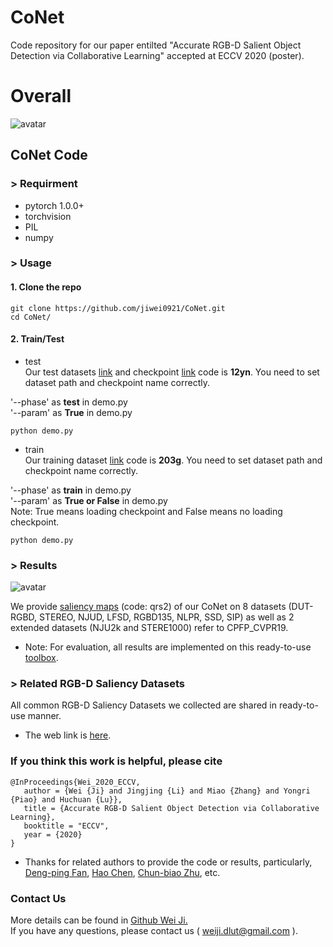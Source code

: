 # CoNet
Code repository for our paper entilted "Accurate RGB-D Salient Object Detection via Collaborative Learning"  accepted at ECCV 2020 (poster).


# Overall
![avatar](https://github.com/jiwei0921/CoNet/blob/master/overall111.png) 


## CoNet Code

### > Requirment
+ pytorch 1.0.0+
+ torchvision
+ PIL
+ numpy

### > Usage
#### 1. Clone the repo
```
git clone https://github.com/jiwei0921/CoNet.git
cd CoNet/
```
 
#### 2. Train/Test
+ test     
Our test datasets [link](https://github.com/jiwei0921/RGBD-SOD-datasets) and checkpoint [link](https://pan.baidu.com/s/1ceRpBrSjIxM0ut3t8awDfg) code is **12yn**. You need to set dataset path and checkpoint name correctly.        

'--phase' as **test** in demo.py   
'--param' as **True** in demo.py  
```
python demo.py
```

+ train     
Our training dataset [link](https://pan.baidu.com/s/1EMKE7pwLg70sfYvQQAB1kA) code is **203g**. You need to set dataset path and checkpoint name correctly.     

'--phase' as **train** in demo.py      
'--param' as **True or False** in demo.py        
Note: True means loading checkpoint and False means no loading checkpoint.      
```
python demo.py
```

### > Results  
![avatar](https://github.com/jiwei0921/CoNet/blob/master/Comparison.png)     
  
We provide [saliency maps](https://pan.baidu.com/s/1hQH89lhzgR3fk2Y3eI_Jww) (code: qrs2) of our CoNet on 8 datasets (DUT-RGBD, STEREO, NJUD, LFSD, RGBD135, NLPR, SSD, SIP) as well as 2 extended datasets (NJU2k and STERE1000) refer to CPFP_CVPR19.
+ Note:  For evaluation, all results are implemented on this ready-to-use [toolbox](https://github.com/jiwei0921/Saliency-Evaluation-Toolbox).

  
### > Related RGB-D Saliency Datasets
All common RGB-D Saliency Datasets we collected are shared in ready-to-use manner.       
+ The web link is [here](https://github.com/jiwei0921/RGBD-SOD-datasets).


### If you think this work is helpful, please cite
```
@InProceedings{Wei_2020_ECCV,       
   author = {Wei {Ji} and Jingjing {Li} and Miao {Zhang} and Yongri {Piao} and Huchuan {Lu}},   
   title = {Accurate RGB-D Salient Object Detection via Collaborative Learning},     
   booktitle = "ECCV",     
   year = {2020}     
}  
```


+ Thanks for related authors to provide the code or results, particularly, [Deng-ping Fan](http://dpfan.net), [Hao Chen](https://github.com/haochen593), [Chun-biao Zhu](https://github.com/ChunbiaoZhu), etc. 

### Contact Us
More details can be found in [Github Wei Ji.](https://github.com/jiwei0921/)    
If you have any questions, please contact us ( weiji.dlut@gmail.com ).

